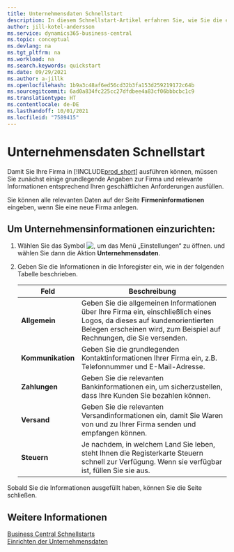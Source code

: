 ```yaml
---
title: Unternehmensdaten Schnellstart
description: In diesem Schnellstart-Artikel erfahren Sie, wie Sie die ersten wichtigen Felder über Ihre Firma in Business Central ausfüllen.
author: jill-kotel-andersson
ms.service: dynamics365-business-central
ms.topic: conceptual
ms.devlang: na
ms.tgt_pltfrm: na
ms.workload: na
ms.search.keywords: quickstart
ms.date: 09/29/2021
ms.author: a-jillk
ms.openlocfilehash: 1b9a3c48af6ed56cd32b3fa153d259219172c64b
ms.sourcegitcommit: 6ad0a834fc225cc27dfdbee4a83cf06bbbcbc1c9
ms.translationtype: HT
ms.contentlocale: de-DE
ms.lasthandoff: 10/01/2021
ms.locfileid: "7589415"
---
```

# <a name="company-information-quick-start"></a>Unternehmensdaten Schnellstart

Damit Sie Ihre Firma in [!INCLUDE[prod_short](includes/prod_short.md)] ausführen können, müssen Sie zunächst einige grundlegende Angaben zur Firma und relevante Informationen entsprechend Ihren geschäftlichen Anforderungen ausfüllen.  

Sie können alle relevanten Daten auf der Seite **Firmeninformationen** eingeben, wenn Sie eine neue Firma anlegen.

## <a name="to-set-up-company-information"></a>Um Unternehmensinformationen einzurichten:  

1. Wählen Sie das Symbol ![, um das Menü „Einstellungen“ zu öffnen.](media/ui-experience/settings_icon_small.png) und wählen Sie dann die Aktion **Unternehmensdaten**.
2. Geben Sie die Informationen in die Inforegister ein, wie in der folgenden Tabelle beschrieben.

    |Feld|Beschreibung|  
    |-------------|---------------------------------------|  
    |**Allgemein**|Geben Sie die allgemeinen Informationen über Ihre Firma ein, einschließlich eines Logos, da dieses auf kundenorientierten Belegen erscheinen wird, zum Beispiel auf Rechnungen, die Sie versenden. |  
    |**Kommunikation**|Geben Sie die grundlegenden Kontaktinformationen Ihrer Firma ein, z.B. Telefonnummer und E-Mail-Adresse.|  
    |**Zahlungen**| Geben Sie die relevanten Bankinformationen ein, um sicherzustellen, dass Ihre Kunden Sie bezahlen können.|  
    |**Versand**|Geben Sie die relevanten Versandinformationen ein, damit Sie Waren von und zu Ihrer Firma senden und empfangen können.|  
    |**Steuern**|Je nachdem, in welchem Land Sie leben, steht Ihnen die Registerkarte Steuern schnell zur Verfügung. Wenn sie verfügbar ist, füllen Sie sie aus.|  

Sobald Sie die Informationen ausgefüllt haben, können Sie die Seite schließen.  

## <a name="see-also"></a>Weitere Informationen  

[Business Central Schnellstarts](quick-start-business-central.md)  
[Einrichten der Unternehmensdaten](LocalFunctionality/Italy/how-to-set-up-company-information.md)  
